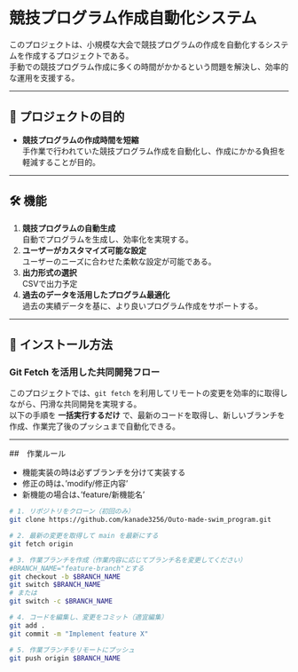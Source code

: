 # 競技プログラム作成自動化システム

このプロジェクトは、小規模な大会で競技プログラムの作成を自動化するシステムを作成するプロジェクトである。  
手動での競技プログラム作成に多くの時間がかかるという問題を解決し、効率的な運用を支援する。

---

## 📌 プロジェクトの目的

- **競技プログラムの作成時間を短縮**  
  手作業で行われていた競技プログラム作成を自動化し、作成にかかる負担を軽減することが目的。

---

## 🛠 機能

1. **競技プログラムの自動生成**  
   自動でプログラムを生成し、効率化を実現する。
2. **ユーザーがカスタマイズ可能な設定**  
   ユーザーのニーズに合わせた柔軟な設定が可能である。
3. **出力形式の選択**  
   CSVで出力予定
4. **過去のデータを活用したプログラム最適化**  
   過去の実績データを基に、より良いプログラム作成をサポートする。

---

## 🚀 インストール方法

### Git Fetch を活用した共同開発フロー

このプロジェクトでは、`git fetch` を利用してリモートの変更を効率的に取得しながら、円滑な共同開発を実現する。  
以下の手順を **一括実行するだけ** で、最新のコードを取得し、新しいブランチを作成、作業完了後のプッシュまで自動化できる。

---

##　作業ルール
- 機能実装の時は必ずブランチを分けて実装する
- 修正の時は、’modify/修正内容’
- 新機能の場合は、’feature/新機能名’


```sh
# 1. リポジトリをクローン（初回のみ）
git clone https://github.com/kanade3256/Outo-made-swim_program.git

# 2. 最新の変更を取得して main を最新にする
git fetch origin

# 3. 作業ブランチを作成（作業内容に応じてブランチ名を変更してください）
#BRANCH_NAME="feature-branch"とする
git checkout -b $BRANCH_NAME
git switch $BRANCH_NAME
# または
git switch -c $BRANCH_NAME

# 4. コードを編集し、変更をコミット（適宜編集）
git add .
git commit -m "Implement feature X"

# 5. 作業ブランチをリモートにプッシュ
git push origin $BRANCH_NAME
